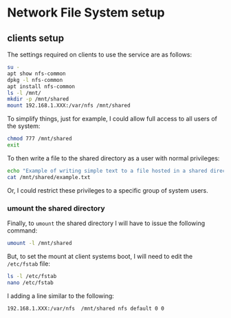 # Network File System setup

## clients setup

The settings required on clients to use the service are as follows:

```bash
su -
apt show nfs-common
dpkg -l nfs-common
apt install nfs-common
ls -l /mnt/
mkdir -p /mnt/shared
mount 192.168.1.XXX:/var/nfs /mnt/shared
```

To simplify things, just for example, I could allow full access to all users of the system:

```bash
chmod 777 /mnt/shared
exit
```

To then write a file to the shared directory as a user with normal privileges:

```bash
echo "Example of writing simple text to a file hosted in a shared directory using NFS." > /mnt/shared/example.txt
cat /mnt/shared/example.txt
```

Or, I could restrict these privileges to a specific group of system users.

### umount the shared directory

Finally, to `umount` the shared directory I will have to issue the following command:

```bash
umount -l /mnt/shared
```

But, to set the mount at client systems boot, I will need to edit the `/etc/fstab` file: 

```bash
ls -l /etc/fstab
nano /etc/fstab
```

I adding a line similar to the following:

```text
192.168.1.XXX:/var/nfs  /mnt/shared nfs default 0 0
```

